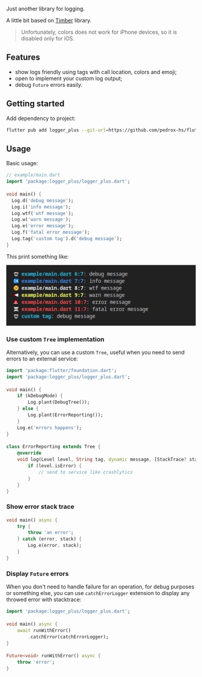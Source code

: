 Just another library for logging.

A little bit based on [Timber](https://github.com/JakeWharton/timber) library.

> Unfortunately, colors does not work for iPhone devices, so it is disabled only for iOS.

## Features

- show logs friendly using tags with call location, colors and emoji;
- open to implement your custom log output;
- debug `Future` errors easily.

## Getting started

Add dependency to project:

```bash
flutter pub add logger_plus --git-url=https://github.com/pedrox-hs/flutter_packages --git-path=logger_plus
```

## Usage

Basic usage:

```dart
// example/main.dart
import 'package:logger_plus/logger_plus.dart';

void main() {
  Log.d('debug message');
  Log.i('info message');
  Log.wtf('wtf message');
  Log.w('warn message');
  Log.e('error message');
  Log.f('fatal error message');
  Log.tag('custom tag').d('debug message');
}
```

This print something like:

<img src="demo/messages.png?raw=true&v=2" alt="messages preview" width="600"/>

### Use custom `Tree` implementation

Alternatively, you can use a custom `Tree`, useful when you need to send errors to an external service:

```dart
import 'package:flutter/foundation.dart';
import 'package:logger_plus/logger_plus.dart';

void main() {
    if (kDebugMode) {
        Log.plant(DebugTree());
    } else {
        Log.plant(ErrorReporting());
    }
    Log.e('errors happens');
}

class ErrorReporting extends Tree {
    @override
    void log(Level level, String tag, dynamic message, [StackTrace? stackTrace]) {
        if (level.isError) {
            // send to service like crashlytics
        }
    }
}
```

### Show error stack trace

```dart
void main() async {
    try {
        throw 'an error';
    } catch (error, stack) {
        Log.e(error, stack);
    }
}
```

### Display `Future` errors

When you don't need to handle failure for an operation, for debug purposes or something else, you can use `catchErrorLogger` extension to display any throwed error with stacktrace:

```dart
import 'package:logger_plus/logger_plus.dart';

void main() async {
    await runWithError()
        .catchError(catchErrorLogger);
}

Future<void> runWithError() async {
    throw 'error';
}
```
